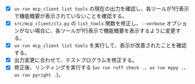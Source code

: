 - [x] `uv run mcp_client list tools` の現在の出力を確認し、各ツールが1行表示で機能概要が表示されていないことを確認する。
- [x] `src/mcp_client/cli.py` の `list_tools` 関数を修正し、`--verbose` オプションがない場合に、各ツールが1行表示で機能概要を表示するように変更する。
- [x] `uv run mcp_client list tools` を実行して、表示が改善されたことを確認する。
- [x] 出力変更に合わせて、テストプログラムを修正する。
- [x] 修正後、リンティングを実行する (`uv run ruff check .`、`uv run mypy .`、`uv run pyright .`)。
